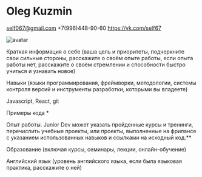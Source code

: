 # Oleg Kuzmin
self067@gmail.com
+7(996)448-90-60
https://vk.com/self67

![avatar](https://sun9-41.userapi.com/impf/c629224/v629224840/4c245/ffdPZv7knTM.jpg?size=1280x960&quality=96&proxy=1&sign=6061a7fe51f473a0994794e616661350&type=album "Oleg Kuzmin")

Краткая информация о себе (ваша цель и приоритеты, подчеркните свои сильные стороны, расскажите о своём опыте работы, если опыта работы нет, расскажите о своём стремлении и способности быстро учиться и узнавать новое)

Навыки (языки программирования, фреймворки, методологии, системы контроля версий и инструменты разработки, которыми вы владеете)

Javascript, React, git

Примеры кода *

Опыт работы. Junior Dev может указать пройденные курсы и тренинги, перечислить учебные проекты, или проекты, выполненные на фрилансе с указанием использованных навыков и ссылками на исходный код.**

Образование (включая курсы, семинары, лекции, онлайн-обучение)

Английский язык (уровень английского языка, если была языковая практика, расскажите о ней)
